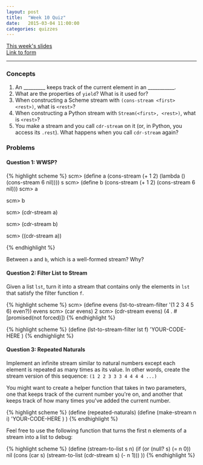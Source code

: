 ```yaml
---
layout: post
title:  "Week 10 Quiz"
date:   2015-03-04 11:00:00
categories: quizzes
---
```


[This week's slides](https://docs.google.com/a/berkeley.edu/presentation/d/1ulpQih6seuyInFaARsR1yRk-nNR5_wixutbBqlIWME0/edit?usp=sharing)  
[Link to form](https://docs.google.com/a/berkeley.edu/forms/d/1DUWSl6QW4KqJfPCWmNq-SAto6E6EQc7Bdq03jJEJ8B0/viewform)  

---

### Concepts
1. An _________ keeps track of the current element in an ___________.  
2. What are the properties of `yield`? What is it used for?  
3. When constructing a Scheme stream with `(cons-stream <first> <rest>)`, what is `<rest>`?  
4. When constructing a Python stream with `Stream(<first>, <rest>)`, what is `<rest>`?  
5. You make a stream and you call `cdr-stream` on it (or, in Python, you access its `.rest`). What happens when you call `cdr-stream` again?  

### Problems

#### Question 1: WWSP?

{% highlight scheme %}
scm> (define a (cons-stream (+ 1 2) (lambda () (cons-stream 6 nil))))
s
scm> (define b (cons-stream (+ 1 2) (cons-stream 6 nil)))
scm> a

scm> b

scm> (cdr-stream a)

scm> (cdr-stream b)

scm> ((cdr-stream a))

{% endhighlight %}

Between `a` and `b`, which is a well-formed stream? Why?
  

#### Question 2: Filter List to Stream
Given a list `lst`, turn it into a stream that contains only the elements in `lst` that satisfy the filter function `f`.

{% highlight scheme %}
scm> (define evens (lst-to-stream-filter '(1 2 3 4 5 6) even?))
evens
scm> (car evens)
2
scm> (cdr-stream evens)
(4 . #[promised(not forced)])
{% endhighlight %}

{% highlight scheme %}
(define (lst-to-stream-filter lst f)
    'YOUR-CODE-HERE
)
{% endhighlight %}
  

#### Question 3: Repeated Naturals
Implement an infinite stream similar to natural numbers except each element is repeated as many times as its value. In other words, create the stream version of this sequence: `(1 2 2 3 3 3 4 4 4 4 ...)`

You might want to create a helper function that takes in two parameters, one that keeps track of the current number you're on, and another that keeps track of how many times you've added the current number.

{% highlight scheme %}
(define (repeated-naturals)
    (define (make-stream n i)
        'YOUR-CODE-HERE
    )
)
{% endhighlight %}

Feel free to use the following function that turns the first n elements of a stream into a list to debug:

{% highlight scheme %}
(define (stream-to-list s n)
    (if (or (null? s) (= n 0)) nil
        (cons (car s) (stream-to-list (cdr-stream s) (- n 1)))
))
{% endhighlight %}